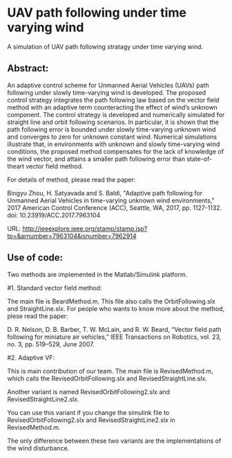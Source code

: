 # UAV path following under time varying wind
A simulation of UAV path following stratagy under time varying wind.

## Abstract:

An adaptive control scheme for Unmanned Aerial Vehicles (UAVs) path following under slowly time-varying wind is developed. 
The proposed control strategy integrates the path following law based on the vector field
method with an adaptive term counteracting the effect of wind’s
unknown component. The control strategy is developed and
numerically simulated for straight line and orbit following
scenarios. In particular, it is shown that the path following
error is bounded under slowly time-varying unknown wind
and converges to zero for unknown constant wind. Numerical
simulations illustrate that, in environments with unknown and
slowly time-varying wind conditions, the proposed method
compensates for the lack of knowledge of the wind vector,
and attains a smaller path following error than state-of-theart vector field method.

For details of method, please read the paper:

Bingyu Zhou, H. Satyavada and S. Baldi, "Adaptive path following for Unmanned Aerial Vehicles in time-varying unknown wind environments," 2017 American Control Conference (ACC), Seattle, WA, 2017, pp. 1127-1132.
doi: 10.23919/ACC.2017.7963104

URL: http://ieeexplore.ieee.org/stamp/stamp.jsp?tp=&arnumber=7963104&isnumber=7962914


## Use of code:

Two methods are implemented in the Matlab/Simulink platform. 

#1. Standard vector field method:

The main file is BeardMethod.m. This file also calls the
OrbitFollowing.slx and StraightLine.slx. For people who wants to
know more about the method, plese read the paper: 

D. R. Nelson, D. B. Barber, T. W. McLain, and R. W. Beard, “Vector
field path following for miniature air vehicles,” IEEE Transactions on
Robotics, vol. 23, no. 3, pp. 519–529, June 2007.

#2. Adaptive VF:

This is main contribution of our team. The main file is RevisedMethod.m, which calls the RevisedOrbitFollowing.slx and RevisedStraightLine.slx.

Another variant is named RevisedOrbitFollowing2.slx and RevisedStraightLine2.slx.

You can use this variant if you change the simulink file to RevisedOrbitFollowing2.slx and RevisedStraightLine2.slx in RevisedMethod.m.

The only difference between these two variants are the implementations of the wind disturbance.

